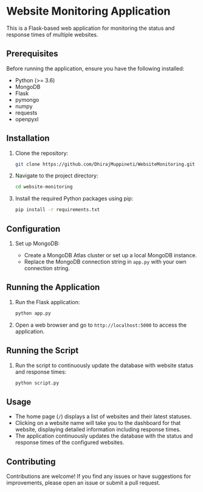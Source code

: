 # Website Monitoring Application

This is a Flask-based web application for monitoring the status and response times of multiple websites.

## Prerequisites

Before running the application, ensure you have the following installed:

- Python (>= 3.6)
- MongoDB
- Flask
- pymongo
- numpy
- requests
- openpyxl

## Installation

1. Clone the repository:

    ```bash
    git clone https://github.com/DhirajMuppineti/WebsiteMonitoring.git
    ```

2. Navigate to the project directory:

    ```bash
    cd website-monitoring
    ```

3. Install the required Python packages using pip:

    ```bash
    pip install -r requirements.txt
    ```

## Configuration

1. Set up MongoDB:

    - Create a MongoDB Atlas cluster or set up a local MongoDB instance.
    - Replace the MongoDB connection string in `app.py` with your own connection string.

## Running the Application

1. Run the Flask application:

    ```bash
    python app.py
    ```

2. Open a web browser and go to `http://localhost:5000` to access the application.

## Running the Script

1. Run the script to continuously update the database with website status and response times:

    ```bash
    python script.py
    ```

## Usage

- The home page (`/`) displays a list of websites and their latest statuses.
- Clicking on a website name will take you to the dashboard for that website, displaying detailed information including response times.
- The application continuously updates the database with the status and response times of the configured websites.

## Contributing

Contributions are welcome! If you find any issues or have suggestions for improvements, please open an issue or submit a pull request.
